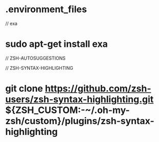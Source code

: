 # .environment_files

// exa

# sudo apt-get install exa

// ZSH-AUTOSUGGESTIONS

// ZSH-SYNTAX-HIGHLIGHTING

# git clone https://github.com/zsh-users/zsh-syntax-highlighting.git ${ZSH_CUSTOM:-~/.oh-my-zsh/custom}/plugins/zsh-syntax-highlighting
